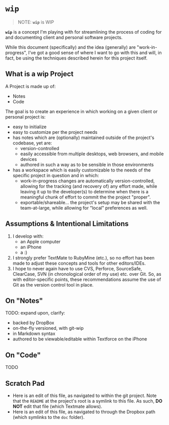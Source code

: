 `wip`
============================================================================

  > NOTE: **`wip`** is WIP

**`wip`** is a concept I'm playing with for streamlining the process of
coding for and documenting client and personal software projects.

While this document (specifically) and the idea (generally) are
"work-in-progress", I've got a good sense of where I want to go with this
and will, in fact, be using the techniques described herein for this project
itself.


What is a **wip** Project
----------------------------------------------------------------------------

A Project is made up of:

  * Notes
  * Code

The goal is to create an experience in which working on a given client or
personal project is:

  * easy to initialize
  * easy to customize per the project needs
  * has notes which are (optionally) maintained outside of the project's
    codebase, yet are:
      * version-controlled
      * easily accessible from multiple desktops, web browsers, and mobile
        devices
      * authored in such a way as to be sensible in those environments
  * has a workspace which is easily customizable to the needs of the
    specific project in question and in which:
      * work-in-progress changes are automatically version-controlled,
        allowing for the tracking (and recovery of) any effort made, while
        leaving it up to the developer(s) to determine when there is a
        meaningful chunk of effort to commit the the project "proper".
      * exportable/shareable... the project's setup may be shared with the
        team-at-large, while allowing for "local" preferences as well.


Assumptions & Intentional Limitations
----------------------------------------------------------------------------

  1. I develop with:
     * an Apple computer
     * an iPhone
     * a :)
  2. I strongly prefer TextMate to RubyMine (etc.), so no effort has been
     made to adjust these concepts and tools for other editors/IDEs.
  3. I hope to never again have to use CVS, Perforce, SourceSafe, ClearCase,
     SVN (in chronological order of my use) etc. over Git. So, as with
     editor-specific points, these recommendations assume the use of Git as
     the version control tool in place.


On "Notes"
----------------------------------------------------------------------------

TODO: expand upon, clarify:

  * backed by DropBox
  * on-the-fly versioned, with git-wip
  * in Markdown syntax
  * authored to be viewable/editable within Textforce on the iPhone


On "Code"
----------------------------------------------------------------------------

TODO


Scratch Pad
----------------------------------------------------------------------------

  * Here is an edit of this file, as navigated to within the git project.
    Note that the `README` at the project's root is a symlink to this file.
    As such, **DO NOT** edit that file (which Textmate allows).
  * Here is an edit of this file, as navigated to through the Dropbox path
    (which symlinks to the `doc` folder).


